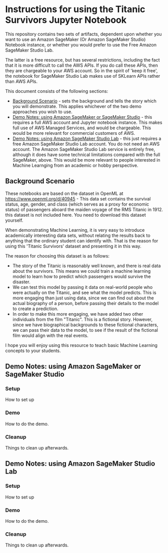 # Instructions for using the Titanic Survivors Jupyter Notebook

This repository contains two sets of artifacts, dependent upon whether you want to use an Amazon SageMaker (Or Amazon SageMaker Studio) Notebook instance, 
or whether you would prefer to use the Free Amazon SageMaker Studio Lab.

The latter is a free resource, but has several restrictions, including the fact that it is more difficult to call the AWS APIs. 
If you do call these APIs, then they are chargeable to your AWS account. So in the spirit of 'keep it free', 
the notebook for SageMaker Studio Lab makes use of SKLearn APIs rather than AWS APIs.

This document consists of the following sections:

* [Background Scenario](#background-scenario) - sets the background and tells the story which you will demonstrate. This applies whichever of the two demo approaches you wish to use.
* [Demo Notes: using Amazon SageMaker or SageMaker Studio](#demo-notes-using-amazon-sagemaker-or-sagemaker-studio) - this requires a full AWS account and Jupyter notebook instance. This makes full use of AWS Managed Services, and would be chargeable. This would be more relevant for commercial customers of AWS.
* [Demo Notes: using Amazon SageMaker Studio Lab](#demo-notes-using-amazon-sagemaker-studio-lab) - this just requires a free Amazon SageMaker Studio Lab account. You do not need an AWS account. The Amazon SageMaker Studio Lab service is entirely free, although it does have some technical limitations compared with the full SageMaker, above. This would be more relevant to people interested in Machine Learnging from an academic or hobby perspective.

## Background Scenario

These notebooks are based on the dataset in OpenML at https://www.openml.org/d/40945 - This data set contains the survival status, age, gender, and class (which serves as a proxy for economic status) of passengers aboard the maiden voyage of the RMS Titanic in 1912. this dataset is not included here. You need to download this dataset yourself.

When demonstrating Machine Learning, it is very easy to introduce academically interesting data sets, without relating the results back to anything that the ordinary student can identify with. That is the reason for using this 'Titanic Survivors' dataset and presenting it in this way. 

The reason for choosing this dataset is as follows:
- The story of the Titanic is reasonably well known, and there is real data about the survivors. This means we could train a machine learning model to learn how to predict which passengers would survive the disaster. 
- We can test this model by passing it data on real-world people who were actually on the Titanic, and see what the model predicts. This is more engaging than just using data, since we can find out about the actual biography of a person, before passing their details to the model to create a prediction.
- In order to make this more engaging, we have added two other individuals from the film "Titanic". This is a fictional story. However, since we have biographical backgrounds to these fictional characters, we can pass their data to the model, to see if the result of the fictional film would align with the real events.

I hope you will enjoy using this resource to teach basic Machine Learning concepts to your students.

## Demo Notes: using Amazon SageMaker or SageMaker Studio

### Setup

How to set up

### Demo

How to do the demo.

### Cleanup

Things to clean up afterwards.

## Demo Notes: using Amazon SageMaker Studio Lab


### Setup

How to set up

### Demo

How to do the demo.

### Cleanup

Things to clean up afterwards.
